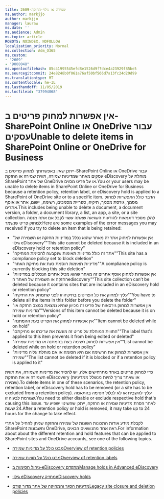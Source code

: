 ```yaml
---
title: 2609-שמירה או גילוי-החזקה
ms.author: markjjo
author: markjjo
manager: lauraw
ms.date: ''
ms.audience: Admin
ms.topic: article
ROBOTS: NOINDEX, NOFOLLOW
localization_priority: Normal
ms.collection: Adm_O365
ms.custom:
- "2609"
- "9000048"
ms.openlocfilehash: 85c41995545efd8e1526d9f7dce4a23929f85be5
ms.sourcegitcommit: 24e8248b0f061a76af50bf566d7a13fc24d29d99
ms.translationtype: MT
ms.contentlocale: he-IL
ms.lasthandoff: 11/05/2019
ms.locfileid: "37994068"
---
```

# <a name="unable-to-delete-items-in-sharepoint-online-or-onedrive-for-business"></a><span data-ttu-id="5ebe2-102">אין אפשרות למחוק פריטים ב-SharePoint Online או OneDrive עבור עסקים</span><span class="sxs-lookup"><span data-stu-id="5ebe2-102">Unable to delete items in SharePoint Online or OneDrive for Business</span></span>

<span data-ttu-id="5ebe2-103">ייתכן שאין באפשרותך למחוק פריטים ב-SharePoint Online או OneDrive עבור עסקים מאחר שמדיניות שמירה, תווית שמירה או החזקת eDiscovery מוחלת על SharePoint של אתר OneDrive או על פריט מסוים.</span><span class="sxs-lookup"><span data-stu-id="5ebe2-103">You or your users may be unable to delete items in SharePoint Online or OneDrive for Business because a retention policy, retention label, or eDiscovery hold is applied to a SharePoint of OneDrive site or to a specific item.</span></span> <span data-ttu-id="5ebe2-104">הדבר כולל האפשרות למחוק מסמך, גירסת מסמך, תיקיה, ספריית מסמכים, רשימה, יישום, אתר או אוסף אתרים.</span><span class="sxs-lookup"><span data-stu-id="5ebe2-104">This includes being unable to delete a document, a document version, a folder, a document library, a list, an app, a site, or a site collection.</span></span> <span data-ttu-id="5ebe2-105">להלן מספר דוגמאות להודעות השגיאה שאתה עשוי לקבל אם אתה מנסה למחוק פריט שנשמר:</span><span class="sxs-lookup"><span data-stu-id="5ebe2-105">Here are some examples of the error messages you may received if you try to delete an item that is being retained:</span></span>

- <span data-ttu-id="5ebe2-106">"אין אפשרות למחוק אתר זה מאחר שהוא נכלל במדיניות החזקה או השמירה של גילוי eDiscovery"</span><span class="sxs-lookup"><span data-stu-id="5ebe2-106">"This site cannot be deleted because it is included in an eDiscovery hold or retention policy"</span></span>
- <span data-ttu-id="5ebe2-107">"אתר זה כולל מדיניות תאימות שנקבעה לחסימת המחיקה"</span><span class="sxs-lookup"><span data-stu-id="5ebe2-107">"This site has a compliance policy set to block deletion"</span></span>
- <span data-ttu-id="5ebe2-108">"מדיניות תאימות חוסמת כעת את מחיקת האתר"</span><span class="sxs-lookup"><span data-stu-id="5ebe2-108">"A compliance policy is currently blocking this site deletion"</span></span>
- <span data-ttu-id="5ebe2-109">"אין אפשרות למחוק אוסף אתרים זה מאחר שהוא מכיל אתרים הנכללים במדיניות החזקה או השמירה של האתר הediscovery"</span><span class="sxs-lookup"><span data-stu-id="5ebe2-109">"This site collection can’t be deleted because it contains sites that are included in an eDiscovery hold or retention policy"</span></span>
- <span data-ttu-id="5ebe2-110">"עליך למחוק את כל הפריטים בתיקיה זו לפני שתמחק את התיקיה"</span><span class="sxs-lookup"><span data-stu-id="5ebe2-110">"You have to delete all the items in this folder before you delete the folder"</span></span>
- <span data-ttu-id="5ebe2-111">"אין אפשרות למחוק גירסאות של פריט זה מכיוון שהיא נמצאת במצב החזקה או מדיניות שמירה"</span><span class="sxs-lookup"><span data-stu-id="5ebe2-111">"Versions of this item cannot be deleted because it is on hold or retention policy"</span></span>
- <span data-ttu-id="5ebe2-112">"אין אפשרות למחוק את הפריט בעת ההמתנה"</span><span class="sxs-lookup"><span data-stu-id="5ebe2-112">"Item cannot be deleted while on hold"</span></span>
- <span data-ttu-id="5ebe2-113">"התווית המוחלת על פריט זה מונעת את עריכתו או מחיקתם"</span><span class="sxs-lookup"><span data-stu-id="5ebe2-113">"The label that's applied to this item prevents it from being edited or deleted"</span></span>
- <span data-ttu-id="5ebe2-114">"אין אפשרות למחוק רשימה בעת בהמתנה או מדיניות שמירה"</span><span class="sxs-lookup"><span data-stu-id="5ebe2-114">"List cannot be deleted while on hold or retention policy"</span></span>
- <span data-ttu-id="5ebe2-115">"אין אפשרות למחוק את הרשימה אם היא חסומה או אם מוחלת עליה מדיניות שמירה"</span><span class="sxs-lookup"><span data-stu-id="5ebe2-115">"The list cannot be deleted if it is blocked or if a retention policy is applied to it"</span></span>

<span data-ttu-id="5ebe2-116">כדי למחוק פריטים באחד מתרחישים אלה, יש להסיר את מדיניות השמירה, את תווית השמירה או את החזקת eDiscovery (או שאתר צריך להיות מנשלל ממדיניות שמירה).</span><span class="sxs-lookup"><span data-stu-id="5ebe2-116">To delete items in one of these scenarios, the retention policy, retention label, or eDiscovery hold has to be removed (or a site has to be excluded from a retention policy).</span></span> <span data-ttu-id="5ebe2-117">עליך להשבית או לא לכלול חסימה בהתאמה שגורמת לבעיה זו.</span><span class="sxs-lookup"><span data-stu-id="5ebe2-117">You need to either disable or exclude respective hold that's causing this issue.</span></span> <span data-ttu-id="5ebe2-118">לאחר הסרת מדיניות שמירה או החזקה, ייתכן שהשינוי ישפיע עד 24 שעות.</span><span class="sxs-lookup"><span data-stu-id="5ebe2-118">After a retention policy or hold is removed, it may take up to 24 hours for the change to take effect.</span></span> 

<span data-ttu-id="5ebe2-119">לקבלת מידע אודות התכונות השונות של שמירה והחזקה שניתן להחיל על אתרי SharePoint וחשבונות OneDrive, ראה אחד מהנושאים הבאים.</span><span class="sxs-lookup"><span data-stu-id="5ebe2-119">For information about about the different retention and hold features that can be applied to SharePoint sites and OneDrive accounts, see one of the following topics.</span></span>

- [<span data-ttu-id="5ebe2-120">מבט כולל על מדיניות שמירה</span><span class="sxs-lookup"><span data-stu-id="5ebe2-120">Overview of retention policies</span></span>](https://docs.microsoft.com/microsoft-365/compliance/retention-policies)

- [<span data-ttu-id="5ebe2-121">מבט כולל על תוויות שמירה</span><span class="sxs-lookup"><span data-stu-id="5ebe2-121">Overview of retention labels</span></span>](https://docs.microsoft.com/microsoft-365/compliance/labels)

- [<span data-ttu-id="5ebe2-122">ניהול חסימות ב-eDiscovery מתקדם</span><span class="sxs-lookup"><span data-stu-id="5ebe2-122">Manage holds in Advanced eDiscovery</span></span>](https://docs.microsoft.com/microsoft-365/compliance/managing-holds)

- [<span data-ttu-id="5ebe2-123">גילוי eDiscovery מחזיק</span><span class="sxs-lookup"><span data-stu-id="5ebe2-123">eDiscovery holds</span></span>](https://docs.microsoft.com/microsoft-365/compliance/ediscovery-cases#step-4-place-content-locations-on-hold)

- [<span data-ttu-id="5ebe2-124">מדיניות הסגר והמחיקה של אתר מדור קודם</span><span class="sxs-lookup"><span data-stu-id="5ebe2-124">Legacy site closure and deletion policies</span></span>](https://support.office.com/article/Use-policies-for-site-closure-and-deletion-A8280D82-27FD-48C5-9ADF-8A5431208BA5)
